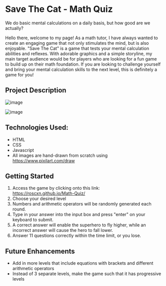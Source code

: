 # Save The Cat - Math Quiz

We do basic mental calculations on a daily basis, but how good are we actually?

Hello there, welcome to my page! As a math tutor, I have always wanted to create an engaging game that not only stimulates the mind, but is also enjoyable. "Save The Cat" is a game that tests your mental calculation abilities and reflexes. With adorable graphics and a simple storyline, my main target audience would be for players who are looking for a fun game to build up on their math foundation. If you are looking to challenge yourself and bring your mental calculation skills to the next level, this is definitely a game for you!

## Project Description 

![image](https://user-images.githubusercontent.com/114375385/220508957-87a9801e-d90c-4f11-88ba-6970d1a77b38.png)

![image](https://user-images.githubusercontent.com/114375385/220516905-8ac24089-b546-48dc-ac6b-d96353d49ee7.png)



## Technologies Used: 
* HTML
* CSS
* Javascript 
* All images are hand-drawn from scratch using https://www.pixilart.com/draw

## Getting Started

1. Access the game by clicking onto this link: https://roscxn.github.io/Math-Quiz/
2. Choose your desired level
3. Numbers and arithmetic operators will be randomly generated each round.
4. Type in your answer into the input box and press "enter" on your keyboard to submit.
5. A correct answer will enable the superhero to fly higher, while an incorrect answer will cause the hero to fall lower.
6. Answer 11 questions correctly within the time limit, or you lose.

## Future Enhancements

* Add in more levels that include equations with brackets and different arithmetic operators
* Instead of 3 separate levels, make the game such that it has progressive levels 
